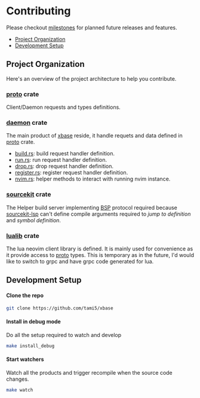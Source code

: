# Contributing

Please checkout [milestones](https://github.com/tami5/xbase/milestones) for planned future releases and features.

- [Project Organization](#project-organization)
- [Development Setup](#development-setup)

## Project Organization

Here's an overview of the project architecture to help you contribute.

### [proto] crate

Client/Daemon requests and types definitions.

### [daemon] crate

The main product of [xbase] reside, it handle requets and data defined in [proto] crate.

- [build.rs](./daemon/src/build.rs): build request handler definition.
- [run.rs](./daemon/src/run.rs): run request handler definition.
- [drop.rs](./daemon/src/drop.rs): drop request handler definition.
- [register.rs](./daemon/src/register.rs): register request handler definition.
- [nvim.rs](./daemon/src/nvim.rs): helper methods to interact with running nvim instance.

### [sourcekit] crate

The Helper build server implementing [BSP] protocol required because [sourcekit-lsp] can't define compile arguments required to _jump to definition_ and _symbol definition_.

### [lualib] crate

The lua neovim client library is defined. It is mainly used for convenience as it provide access to [proto] types. This is temporary as in the future, I'd would like to switch to grpc and have grpc code generated for lua.

[sourcekit]: ./sourcekit/
[daemon]: ./daemon/
[lualib]: ./lualib/
[proto]: ./proto/
[xbase]: https://github.com/tami5/xbase
[BSP]: https://build-server-protocol.github.io
[sourcekit-lsp]: https://github.com/apple/sourcekit-lsp

## Development Setup

#### Clone the repo

```sh
git clone https://github.com/tami5/xbase
```

#### Install in debug mode

Do all the setup required to watch and develop

```sh
make install_debug
```


#### Start watchers

Watch all the products and trigger recompile when the source code changes.

```sh
make watch
```


